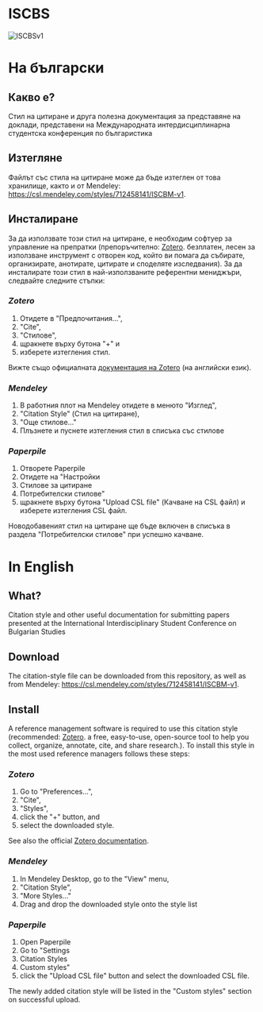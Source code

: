 # ISCBS

![ISCBSv1](https://github.com/FATelarico/ISCBS/assets/100512813/76c6af38-2f93-43cc-bbda-d78c14fbde64)

# На български

## Какво е?
Стил на цитиране и друга полезна документация за представяне на доклади, представени на Международната интердисциплинарна студентска конференция по българистика

## Изтегляне
Файлът със стила на цитиране може да бъде изтеглен от това хранилище, както и от Mendeley: https://csl.mendeley.com/styles/712458141/ISCBM-v1.

## Инсталиране
За да използвате този стил на цитиране, е необходим софтуер за управление на препратки (препоръчително: [Zotero](https://www.zotero.org/download/). безплатен, лесен за използване инструмент с отворен код, който ви помага да събирате, организирате, анотирате, цитирате и споделяте изследвания). За да инсталирате този стил в най-използваните референтни мениджъри, следвайте следните стъпки: 

### *Zotero*

1. Отидете в "Предпочитания...",
2. "Cite",
3. "Стилове",
4. щракнете върху бутона "+" и
5. изберете изтегления стил.

Вижте също официалната [документация на Zotero](https://www.zotero.org/support/styles#installing_additional_styles) (на английски език).

### *Mendeley*

1. В работния плот на Mendeley отидете в менюто "Изглед",
2. "Citation Style" (Стил на цитиране),
3. "Още стилове..."
4. Плъзнете и пуснете изтегления стил в списъка със стилове

### *Paperpile*

1. Отворете Paperpile
2. Отидете на "Настройки
3. Стилове за цитиране
4. Потребителски стилове"
5. щракнете върху бутона "Upload CSL file" (Качване на CSL файл) и изберете изтегления CSL файл.

Новодобавеният стил на цитиране ще бъде включен в списъка в раздела "Потребителски стилове" при успешно качване.

# In English
## What?
Citation style and other useful documentation for submitting papers presented at the International Interdisciplinary Student Conference on Bulgarian Studies

## Download
The citation-style file can be downloaded from this repository, as well as from Mendeley: https://csl.mendeley.com/styles/712458141/ISCBM-v1.

## Install
A reference management software is required to use this citation style (recommended: [Zotero](https://www.zotero.org/download/). a free, easy-to-use, open-source tool to help you collect, organize, annotate, cite, and share research.). To install this style in the most used reference managers follows these steps: 

### *Zotero*

1. Go to "Preferences...",
2. "Cite",
3. "Styles",
4. click the "+" button, and
5. select the downloaded style.

See also the official [Zotero documentation](https://www.zotero.org/support/styles#installing_additional_styles).

### *Mendeley*

1. In Mendeley Desktop, go to the "View" menu,
2. "Citation Style",
3. "More Styles..."
4. Drag and drop the downloaded style onto the style list

### *Paperpile*

1. Open Paperpile
2. Go to "Settings
3. Citation Styles
4. Custom styles"
5. click the "Upload CSL file" button and select the downloaded CSL file.

The newly added citation style will be listed in the "Custom styles" section on successful upload.

